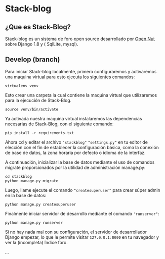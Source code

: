 # Stack-blog

## ¿Que es Stack-Blog?

Stack-blog es un sistema de foro open source desarrollado por [Open Nut](http://opennut.net) sobre Django 1.8 y ( SqlLite, mysql).

## Develop (branch)

Para iniciar Stack-blog localmente, primero configuraremos y activaremos una maquina virtual para esto ejecuta los siguientes comandos:

```
virtualenv venv
```

Esto crear una carpeta la cual contiene la maquina virtual que utilizaremos para la ejecución de Stack-Blog.

```
source venv/bin/activate
```

Ya activada nuestra maquina virtual instalaremos las dependencias necesarias de Stack-Blog, con el siguiente comando:

```
pip install -r requirements.txt
```

Ahora cd y editar el archivo `"stackblog"` `"settings.py"` en tu editor de elección con el fin de establecer la configuración básica, como la conexión de base de datos, la zona horaria por defecto o idioma de la interfaz.

A continuación, inicializar la base de datos mediante el uso de comandos migrate proporcionados por la utilidad de administración manage.py:

```
cd stackblog
python manage.py migrate

```

Luego, llame ejecute el comando `"createsuperuser"` para crear súper admin en la base de datos:

```
python manage.py createsuperuser
```

Finalmente iniciar servidor de desarrollo mediante el comando `"runserver"`:

```
python manage.py runserver
```

Si no hay nada mal con su configuración, el servidor de desarrollador Django empezar, lo que le permite visitar `127.0.0.1:8000` en tu navegador y ver la (incompleta) Índice foro.

...
